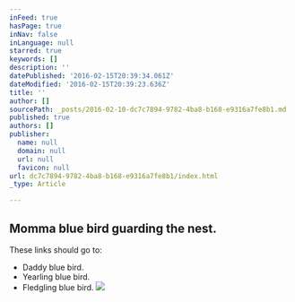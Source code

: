 ```yaml
---
inFeed: true
hasPage: true
inNav: false
inLanguage: null
starred: true
keywords: []
description: ''
datePublished: '2016-02-15T20:39:34.061Z'
dateModified: '2016-02-15T20:39:23.636Z'
title: ''
author: []
sourcePath: _posts/2016-02-10-dc7c7894-9782-4ba8-b168-e9316a7fe8b1.md
published: true
authors: []
publisher:
  name: null
  domain: null
  url: null
  favicon: null
url: dc7c7894-9782-4ba8-b168-e9316a7fe8b1/index.html
_type: Article

---
```

## Momma blue bird guarding the nest.

These links should go to:  

* Daddy blue bird.
* Yearling blue bird.
* Fledgling blue bird.
![](https://the-grid-user-content.s3-us-west-2.amazonaws.com/d2592eb5-74f6-4ad4-b38f-e59aa27e0173.jpg)